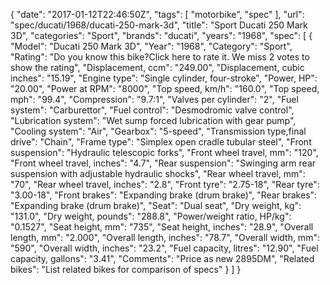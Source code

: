 {
    "date": "2017-01-12T22:46:50Z",
    "tags": [
        "motorbike",
        "spec"
    ],
    "url": "spec\/ducati\/1968\/ducati-250-mark-3d",
    "title": "Sport Ducati 250 Mark 3D",
    "categories": "Sport",
    "brands": "ducati",
    "years": "1968",
    "spec": [
        {
            "Model": "Ducati 250 Mark 3D",
            "Year": "1968",
            "Category": "Sport",
            "Rating": "Do you know this bike?Click here to rate it. We miss 2 votes to show the rating",
            "Displacement, ccm": "249.00",
            "Displacement, cubic inches": "15.19",
            "Engine type": "Single cylinder, four-stroke",
            "Power, HP": "20.00",
            "Power at RPM": "8000",
            "Top speed, km\/h": "160.0",
            "Top speed, mph": "99.4",
            "Compression": "9.7:1",
            "Valves per cylinder": "2",
            "Fuel system": "Carburettor",
            "Fuel control": "Desmodromic valve control",
            "Lubrication system": "Wet sump forced lubrication with gear pump",
            "Cooling system": "Air",
            "Gearbox": "5-speed",
            "Transmission type,final drive": "Chain",
            "Frame type": "Simplex open cradle tubular steel",
            "Front suspension": "Hydraulic telescopic forks",
            "Front wheel travel, mm": "120",
            "Front wheel travel, inches": "4.7",
            "Rear suspension": "Swinging arm rear suspension with adjustable hydraulic shocks",
            "Rear wheel travel, mm": "70",
            "Rear wheel travel, inches": "2.8",
            "Front tyre": "2.75-18",
            "Rear tyre": "3.00-18",
            "Front brakes": "Expanding brake (drum brake)",
            "Rear brakes": "Expanding brake (drum brake)",
            "Seat": "Dual seat",
            "Dry weight, kg": "131.0",
            "Dry weight, pounds": "288.8",
            "Power\/weight ratio, HP\/kg": "0.1527",
            "Seat height, mm": "735",
            "Seat height, inches": "28.9",
            "Overall length, mm": "2.000",
            "Overall length, inches": "78.7",
            "Overall width, mm": "590",
            "Overall width, inches": "23.2",
            "Fuel capacity, litres": "12.90",
            "Fuel capacity, gallons": "3.41",
            "Comments": "Price as new 2895DM",
            "Related bikes": "List related bikes for comparison of specs"
        }
    ]
}